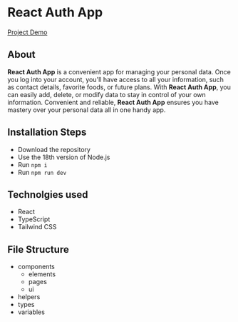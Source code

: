 # React Auth App

[Project Demo](https://dimarogkov.github.io/react-auth-app)

## About

**React Auth App** is a convenient app for managing your personal data. Once you log into your account, you'll have access to all your information, such as contact details, favorite foods, or future plans. With **React Auth App**, you can easily add, delete, or modify data to stay in control of your own information. Convenient and reliable, **React Auth App** ensures you have mastery over your personal data all in one handy app.

## Installation Steps

-   Download the repository
-   Use the 18th version of Node.js
-   Run `npm i`
-   Run `npm run dev`

## Technolgies used

-   React
-   TypeScript
-   Tailwind CSS

## File Structure

-   components
    -   elements
    -   pages
    -   ui
-   helpers
-   types
-   variables
